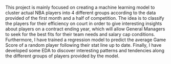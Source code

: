 This project is mainly focused on creating a machine learning model to cluster actual NBA players into 4 different groups according to the data provided of the first month and a half of competition. The idea is to classify the players for their efficiency on court in order to give interesting insights about players on a contract ending year, which will allow General Managers to seek for the best fits for their team needs and salary cap conditions. Furthermore, I have trained a regression model to predict the average Game Score of a random player following their stat line up to date. Finally, I have developed some EDA to discover interesting patterns and tendencies along the different groups of players provided by the model.
